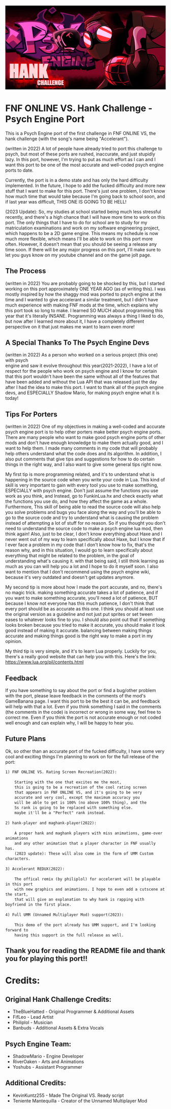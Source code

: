 ![New Hank Banner for the Psych Engine port](https://github.com/AppleHair/HankPsychPort/blob/main/New%20Hank%20Banner%20for%20the%20Psych%20Engine%20port.png)

# FNF ONLINE VS. Hank Challenge - Psych Engine Port
This is a Psych Engine port of the first challenge in FNF ONLINE VS, the hank challenge (with the song's name being "Accelerant").

(written in 2022) A lot of people have already tried to port this challenge to psych, but most of these ports are rushed, 
inaccurate, and just stupidly lazy. In this port, however, I'm trying to put as much effort as I can and I want this 
port to be one of the most accurate and well-coded psych engine ports to date.

Currently, the port is in a demo state and has only the hard difficulty implemented.
In the future, I hope to add the fucked difficulty and more new stuff that I want to make for this
port. There's just one problem, I don't know how much time that would take because I'm going 
back to school soon, and if last year was difficult, THIS ONE IS GOING TO BE HELL!

(2023 Update): So, my studies at school started being much less stressful recently, and there's a high
chance that I will have more time to work on this port. The only things that I have to do for school 
are to study for my matriculation examinations and work on my software engineering project, which
happens to be a 2D game engine. This means my schedule is now much more flexible, which means
I'll be able to work on this port more often. However, it doesn't mean that you should be seeing
a release any time soon. If there will be any major progress on this port, I'll make sure
to let you guys know on my youtube channel and on the game jolt page.

## The Process

(written in 2022) You are probably going to be shocked by this, but I started working on this port approximately ONE YEAR AGO
(as of writing this). I was mostly inspired by how the shaggy mod was ported to psych engine at the time and I wanted to give
accelerant a similar treatment, but I didn't have much experience with making FNF mods at the time, which explains why this port 
took so long to make. I learned SO MUCH about programming this year that it's literally INSANE. Programming was always a thing I 
liked to do, but now after I learned more about it, I have a completely different perspective on it that just makes me want to learn 
even more!

## A Special Thanks To The Psych Engine Devs

(written in 2022) As a person who worked on a serious project (this one) with psych  
engine and saw it evolve throughout this year(2021-2022), I have a lot of respect for the
people who work on psych engine and I know for certain that this port wouldn't have been 
the same without all of the features that have been added and without the Lua API that was
released just the day after I had the idea to make this port. I want to thank all of the
psych engine devs, and ESPECIALLY Shadow Mario, for making psych engine what it is today!

## Tips For Porters

(written in 2022) One of my objectives in making a well-coded and accurate psych engine port is to help other porters make
better psych engine ports. There are many people who want to make good psych engine ports of other mods and don't have 
enough knowledge to make them actually good, and I want to help them. I made many comments in my code that will probably help 
others understand what the code does and its algorithm. In addition, I also put comments that give tips and suggestions for 
how to do certain things in the right way, and I also want to give some general tips right now.

My first tip is more programming related, and it's to understand what is happening in the source code when you write your code
in Lua. This kind of skill is very important to gain with every tool you use to make something, ESPECIALLY with psych engine.
Don't just assume the functions you use work as you think, and Instead, go to FunkinLua.hx and check exactly what the functions
you use do, and how they affect the game as a whole. Furthermore, This skill of being able to read the source code will also help you 
solve problems and bugs you face along the way and you'll be able to go to the source code and try to understand what is causing the 
problem instead of attempting a lot of stuff for no reason. So if you thought you don't need to understand the source code to make a 
psych engine lua mod, then think again! Also, just to be clear, I don't know everything about Haxe and I never went out of my way
to learn specifically about Haxe, but I know that if I ever face a problem in my code that I don't know how to fix, that's
the reason why, and in this situation, I would go to learn specifically about everything that might be related to the problem, 
in the goal of understanding what's causing it. with that being said, I still think learning as much as you can will help you
a lot and I hope to do it myself soon. I also want to mention that I don't recommend using the psych engine wiki,
because it's very outdated and doesn't get updates anymore.

My second tip is more about how I made the port accurate, and no, there's no magic trick.
making something accurate takes a lot of patience, and if you want to make something accurate,
you'll need a lot of patience, BUT because I know not everyone has this much patience, I don't think that every
port should be as accurate as this one. I think you should at least use the original version as a guideline and not 
just put sprites or set tween eases to whatever looks fine to you. I should also point out that if something looks broken 
because you tried to make it accurate, you should make it look good instead of making it accurate. balancing 
between making things accurate and making things good is the right way to make a port in my opinion.

My third tip is very simple, and it's to learn Lua properly. Luckily for you, there's a really good website that
can help you with this. Here's the link:  https://www.lua.org/pil/contents.html


## Feedback

If you have something to say about the port or find a bug/other problem with the port, please leave feedback in 
the comments of the mod's GameBanana page. I want this port to be the best it can be, and feedback will help with that a lot.
Even if you think something I said in the comments (the comments in the code) is incorrect or wrong in some way, feel free to correct me. Even if you think the port is not accurate enough or not coded well enough and can explain why, I will be happy to hear you.

## Future Plans

Ok, so other than an accurate port of the fucked difficulty, I have some very 
cool and exciting things I'm planning to work on for the full release of the port:

	1) FNF ONLINE VS. Rating Screen Recreation(2022):

		Starting with the one that excites me the most,
		this is going to be a recreation of the cool rating screen
		that appears in FNF ONLINE VS, and it's going to be very
		accurate and very cool, except the maximum accuracy you 
		will be able to get is 100% (no above 100% thing), and the
		Ss rank is going to be replaced with something else.
		maybe it'll be a "Perfect" rank instead.
		
	2) hank-player and maghank-player(2022):

		A proper hank and maghank players with miss animations, game-over animations
		and any other animation that a player character in FNF usually has. 
		(2023 update): These will also come in the form of UMM Custom characters.

	3) Accelerant REDUX(2022): 

		The offical remix (by philiplol) for accelerant will be playable in this port
		with new graphics and animations. I hope to even add a cutscene at the start,
		that will give an explanation to why hank is rapping with boyfriend in the first place.

	4) Full UMM (Unnamed Multiplayer Mod) support(2023):

		This demo of the port already has UMM support, and I'm looking forward to
		having this support in the full release as well. 


## Thank you for reading the README file and thank you for playing this port!!


# Credits:

## Original Hank Challenge Credits:

* TheBlueHatted - Original Programmer & Additional Assets
* FifLeo - Lead Artist
* Philiplol - Musician
* Banbuds - Additional Assets & Extra Vocals

## Psych Engine Team:

* ShadowMario - Engine Developer
* RiverOaken - Arts and Animations
* Yoshubs - Assistant Programmer

## Additional Credits:

* KevinKuntz255 - Made The Original VS. Ready script
* Teniente Mantequilla - Creator of the Unnamed Multiplayer Mod
